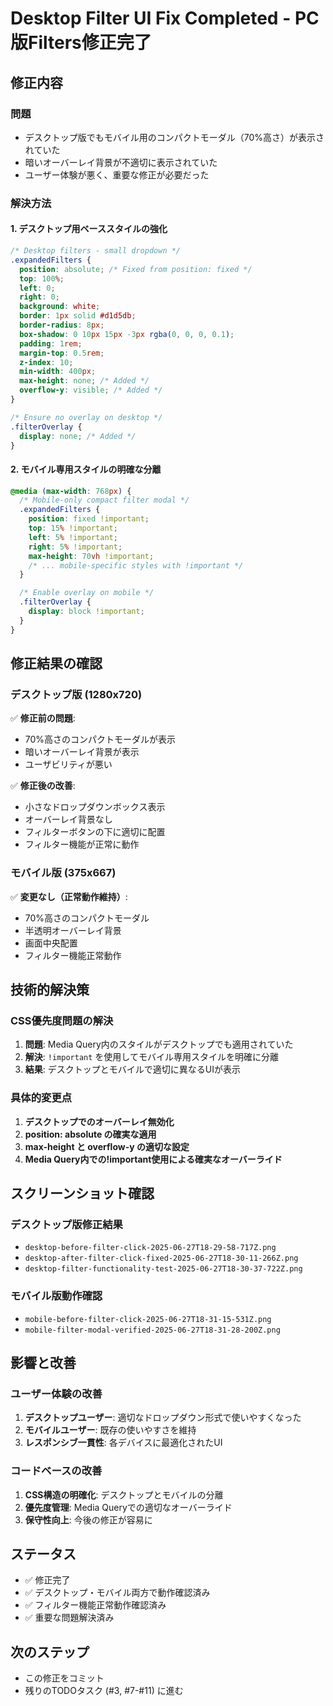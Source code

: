 # Desktop Filter UI Fix Completed - PC版Filters修正完了

## 修正内容

### 問題

- デスクトップ版でもモバイル用のコンパクトモーダル（70%高さ）が表示されていた
- 暗いオーバーレイ背景が不適切に表示されていた
- ユーザー体験が悪く、重要な修正が必要だった

### 解決方法

#### 1. デスクトップ用ベーススタイルの強化

```css
/* Desktop filters - small dropdown */
.expandedFilters {
  position: absolute; /* Fixed from position: fixed */
  top: 100%;
  left: 0;
  right: 0;
  background: white;
  border: 1px solid #d1d5db;
  border-radius: 8px;
  box-shadow: 0 10px 15px -3px rgba(0, 0, 0, 0.1);
  padding: 1rem;
  margin-top: 0.5rem;
  z-index: 10;
  min-width: 400px;
  max-height: none; /* Added */
  overflow-y: visible; /* Added */
}

/* Ensure no overlay on desktop */
.filterOverlay {
  display: none; /* Added */
}
```

#### 2. モバイル専用スタイルの明確な分離

```css
@media (max-width: 768px) {
  /* Mobile-only compact filter modal */
  .expandedFilters {
    position: fixed !important;
    top: 15% !important;
    left: 5% !important;
    right: 5% !important;
    max-height: 70vh !important;
    /* ... mobile-specific styles with !important */
  }

  /* Enable overlay on mobile */
  .filterOverlay {
    display: block !important;
  }
}
```

## 修正結果の確認

### デスクトップ版 (1280x720)

✅ **修正前の問題**:

- 70%高さのコンパクトモーダルが表示
- 暗いオーバーレイ背景が表示
- ユーザビリティが悪い

✅ **修正後の改善**:

- 小さなドロップダウンボックス表示
- オーバーレイ背景なし
- フィルターボタンの下に適切に配置
- フィルター機能が正常に動作

### モバイル版 (375x667)

✅ **変更なし（正常動作維持）**:

- 70%高さのコンパクトモーダル
- 半透明オーバーレイ背景
- 画面中央配置
- フィルター機能正常動作

## 技術的解決策

### CSS優先度問題の解決

1. **問題**: Media Query内のスタイルがデスクトップでも適用されていた
2. **解決**: `!important` を使用してモバイル専用スタイルを明確に分離
3. **結果**: デスクトップとモバイルで適切に異なるUIが表示

### 具体的変更点

1. **デスクトップでのオーバーレイ無効化**
2. **position: absolute の確実な適用**
3. **max-height と overflow-y の適切な設定**
4. **Media Query内での!important使用による確実なオーバーライド**

## スクリーンショット確認

### デスクトップ版修正結果

- `desktop-before-filter-click-2025-06-27T18-29-58-717Z.png`
- `desktop-after-filter-click-fixed-2025-06-27T18-30-11-266Z.png`
- `desktop-filter-functionality-test-2025-06-27T18-30-37-722Z.png`

### モバイル版動作確認

- `mobile-before-filter-click-2025-06-27T18-31-15-531Z.png`
- `mobile-filter-modal-verified-2025-06-27T18-31-28-200Z.png`

## 影響と改善

### ユーザー体験の改善

1. **デスクトップユーザー**: 適切なドロップダウン形式で使いやすくなった
2. **モバイルユーザー**: 既存の使いやすさを維持
3. **レスポンシブ一貫性**: 各デバイスに最適化されたUI

### コードベースの改善

1. **CSS構造の明確化**: デスクトップとモバイルの分離
2. **優先度管理**: Media Queryでの適切なオーバーライド
3. **保守性向上**: 今後の修正が容易に

## ステータス

- ✅ 修正完了
- ✅ デスクトップ・モバイル両方で動作確認済み
- ✅ フィルター機能正常動作確認済み
- ✅ 重要な問題解決済み

## 次のステップ

- この修正をコミット
- 残りのTODOタスク (#3, #7-#11) に進む

